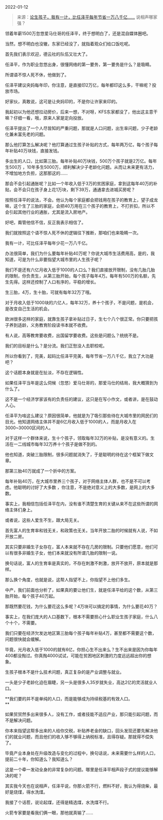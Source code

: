 2022-01-12

> 来源：[论生孩子，我有一计，比任泽平每年节省一万八千亿......](http://mp.weixin.qq.com/s?__biz=MzU0MjYwNDU2Mw==&mid=2247503416&idx=1&sn=25a8391d9718a9cc9b095086f5e60cc8&chksm=fb1aa244cc6d2b523fb125ae59782393fe663bcc943c1be1e5306608a5f5b83aa390523a0f44&scene=27#wechat_redirect)
> 说相声哪家强？

领着年薪1500万忽悠爱马仕哥的任泽平，终于想明白了，还是混自媒体圈吧。  

  

当然，想不明白也没辙，东家已经没了，就指着观众们给口饭吃呢。

  

首先我们表示欢迎，德云社的队伍又壮大了。

  

任泽平，作为职业忽悠出身，很懂网络的第一要务，第一要务是什么？是吸睛。

  

所谓语不惊人死不休，他做到了。

  

任泽平建议央妈每年印，你注意，是直接印2万亿，每年都印这么多，干嘛呢？投放市场。

  

好家伙，真敢说，这可是让央妈印的，不是你让许家来印的。

  

我起初以为他还想拉动房价，后来一想，不对呀，KFS东家都没了，他出这主意干嘛？仔细一看，哦，原来人家是定向投放。

  

任泽平提出了一个人尽皆知的严重问题，那就是人口问题，出生率问题，少子老龄化兼未富先老的问题。

  

那么他打算怎么解决呢？他打算通过生孩子补贴的方式，每年两万亿，每个孩子每年补贴40万块钱，直接发钱。  

  

多出生的人口，比如第三胎。每年补贴40万块钱，500万个孩子就是2万亿。每年生500万
，10年多生5000万，顺利解决少子老龄化问题。从而让未来更有活力，不增加地方负担，这那那这的......

  

那会不会引起通胀呢？比如一个年收入低于3万的贫困家庭，拿到这每年40万的补贴，会不会只在孩子身上花1万块，剩下39万，通通拿去进城买房呢？  

  

按照任泽平的说法，不会。他认为每个家庭都会把钱用在孩子的教育上，望子成龙嘛，这个生了三胎的家庭，会把40万用在三个孩子的教育上，不打折扣，所以不会引起其他行业的通胀，尤其是流入房地产。

  

好吧，甭管他信不信，反正我表示相信了。  

  

我们就按照这个语不惊人死不休的逻辑往下推断，那咱们也来吸睛一次。  

  

我有一计，可比任泽平每年少花一万八千亿。  

  

办法很简单，我们为什么要每年补贴40万呢？你说大城市生活费用高，是的，我知道，可是为什么非要指望大城市里的人生孩子呢？

  

我们不是还有六亿月收入低于1000的人口么？我们直接放开限制，没有几胎几胎的限制，你负责生，从第三胎开始，每个孩子每年4万。每年有500万的名额，先生先得。这样还控制了人口有序的，平稳的增长。

  

生三胎，4万，生十胎，可就有每年32万了哦。  

  

对于月收入低于1000块的六亿人，每年32万，养十个孩子，不是问题，是机会，是改变自己生活的机会。

  

欧洲很多这样的家庭，就靠生孩子拿补贴过日子，生七个八个很正常。你只要把孩子养到适龄，义务教育阶段读书本就不收费。  

  

有人说，高等教育要收费，出国留学要收费。这些是问题么？统统不是。  

  

我们的目标是什么？是分流。我们正愁没人去职校呢。  

  

所以你看到了，完美，起码比任泽平完美，每年节省一万八千亿，我立了大功是吧？

  

这个话题本身就是在扯淡，不存在逻辑性。  

  

如果任泽平当年是这么伺候（忽悠）爱马仕哥的，那爱马仕的结局，我大概猜到为什么了。

  

这不是一个经济学家该有的负责任的建议，这只是在写小作文，或者讲，是在鼓动人心。  

  

任泽平为啥这么建议？原因很简单，他就是为了吸引那些待在大城市里的网民们的目光。他知道网络主体并不是6亿月收入低于1000的人，而是月收入在3000~30000区间的人。

  

对于这样一个群体来说，生十个孩子，领取每年32万的补贴，是没有意义的。生活在一二线城市每年32万养十个孩子是做不到的。  

  

他也知道，突破三胎限制，很多问题就消失了，于是聪明的待在这个框架下做文章。  

  

那第三胎40万就成了一个折中的方案。  

  

每年补贴40万，在大城市里养三个孩子，对于网络主体人群，也不是不可以考虑。他聪明的讨好了大多数 ，你注意，不是绝对意义上的大多数，是网上的大多数。  

  

事实上，我相信包括任泽平在内，没有谁不清楚生育的关键从来不在这些所谓的网络主体们身上。

  

或者说，这些人爱生不生，跟大局无关。

  

首先富人的生育率和钱无关，和政策也无关。当年开放二胎的时候就有人说，不如开放二房。

  

其实只要非婚生子女存在，富人本来就不存在几房的限制。只要他们愿意，他们可以有很多非婚生子女，他们本来就没有所谓几胎的限制一说。

  

换句话说，富人的生育率是真实的，不存在刺激不刺激，放开不放开，原本就是那样。  

  

那么换个角度，也就是说，这帮人指望不上，你指望不上他们多生。

  

中产，我们前面也分析了，如果真的要让他们生，就是任泽平给的这个数，从第三胎开始，每个孩子40万起。

  

那既然要花钱，为什么要花这么多呢？4万块可以搞定的事情，为什么要花40万？  

  

事实上，在我们庞大的人口基数下，根本不需要担心什么职业生孩子家庭，什么八个十个，不需要。

  

我们只要在经济欠发达地区第三胎每个孩子每年补贴4万，甚至都不需要这个数，问题很快就会缓解。

  

毕竟，光月收入低于1000的就有6亿，你担心生不出来么？生不出来是因为你每年400都没掏过。你真掏4000试试，可能在贫困地区刺激的力度远远超出你的想象。  

  

生孩子根本不是什么技术问题，真正复杂的是产业调整与就业。

  

一头是少子老龄化迫在眉睫，另一头是很多人35岁就失业，高达2亿的灵活就业人口。  

  

 **我们要的并不是单纯的人口，而是能够成为持续税基的有效人口。  
**

  

如果贸贸然多出来很多人，没有工作，或者技能不适应产业，那只能引起问题，而不是解决问题。  

  

你本来指望这帮多出来的人给你交税，补贴养老金的缺口，回头发现还要先解决他们的就业问题，而且他们的收入够不够得上纳税标准，且得存疑。那就得不偿失了。

  

毕竟产业本身处在升级改造与变化的过程中，换句话说，未来需要什么样的人口，提前二十年，你知道么？我知道么？  

  

这是一个牵一发动全身的非常复杂的问题。哪里是任泽平相声段子式的提议能够解决的呢？

  

其实我今天也在说相声，任泽平说，你那火箭不行，燃料不好，我认为得烧柴，最好是烧煤，得水洗煤。

  

我接了个话茬，说论起煤，还得是精选煤，水洗煤不行。

  

火箭专家要是看我们俩一眼，那他就真输了......

